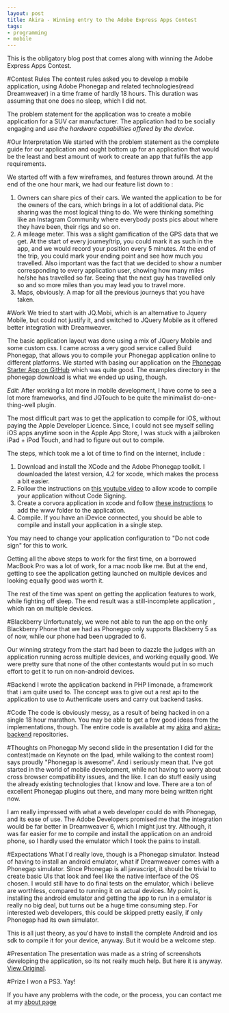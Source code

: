 ```yaml
---
layout: post
title: Akira - Winning entry to the Adobe Express Apps Contest
tags:
- programming
- mobile
---
```


This is the obligatory blog post that comes along with winning the Adobe Express Apps Contest. 

#Contest Rules
The contest rules asked you to develop a mobile application, using Adobe Phonegap and related technologies(read Dreamweaver) in a time frame of hardly 18 hours. This duration was assuming that one does no sleep, which I did not.

The problem statement for the application was to create a mobile application for a SUV car manufacturer. The application had to be socially engaging and _use the hardware capabilities offered by the device_.

#Our Interpretation
We started with the problem statement as the complete guide for our application and ought bottom up for an application that would be the least and best amount of work to create an app that fulfils the app requirements.

We started off with a few wireframes, and features thrown around. At the end of the one hour mark, we had our feature list down to :

1. Owners can share pics of their cars. We wanted the application to be for the owners of the cars, which brings in a lot of additional data. Pic sharing was the most logical thing to do. We were thinking something like an Instagram Community where everybody posts pics about where they have been, their rigs and so on. 
2. A mileage meter. This was a slight gamification of the GPS data that we get. At the start of every journey/trip, you could mark it as such in the app, and we would record your position every 5 minutes. At the end of the trip, you could mark your ending point and see how much you travelled. Also important was the fact that we decided to show a number corresponding to every application user, showing how many miles he/she has travelled so far. Seeing that the next guy has travelled only so and so more miles than you may lead you to travel more.
3. Maps, obviously. A map for all the previous journeys that you have taken.

#Work
We tried to start with JQ.Mobi, which is an alternative to Jquery Mobile, but could not justify it, and switched to JQuery Mobile as it offered better  integration with Dreamweaver.

The basic application layout was done using a mix of JQuery Mobile and some custom css. I came across a very good service called Build Phonegap, that allows you to compile your Phonegap application online to different platforms. We started with basing our application on the [Phonegap Starter App on GitHub](https://github.com/phonegap/phonegap-start) which was quite good. The examples directory in the phonegap download is what we ended up using, though.

*Edit*: After working a lot more in mobile development, I have come to see a lot more frameworks, and find JQTouch to be quite the minimalist do-one-thing-well plugin.

The most difficult part was to get the application to compile for iOS, without paying the Apple Developer Licence. Since, I could not see myself selling iOS apps anytime soon in the Apple App Store, I was stuck with a jailbroken iPad + iPod Touch, and had to figure out out to compile.

The steps, which took me a lot of time to find on the internet, include :

1. Download and install the XCode and the Adobe Phonegap toolkit. I downloaded the latest version, 4.2 for xcode, which makes the process a bit easier.
2. Follow the instructions on [this youtube video](http://www.youtube.com/watch?v=n1ZDMmwYHdE) to allow xcode to compile your application without Code Signing.
3. Create a corvora application in xcode and follow [these instructions](http://wiki.phonegap.com/w/page/52010495/Getting%20Started%20with%20PhoneGap-Cordova%20and%20Xcode%204) to add the www folder to the application. 
4. Compile. If you have an iDevice connected, you should be able to compile and install your application in a single step.

You may need to change your application configuration to "Do not code sign" for this to work.

Getting all the above steps to work for the first time, on a borrowed MacBook Pro was a lot of work, for a mac noob like me. But at the end, getting to see the application getting launched on multiple devices and looking equally good was worth it.

The rest of the time was spent on getting the application features to work, while fighting off sleep. The end result was a still-incomplete application , which ran on multiple devices.

#Blackberry
Unfortunately, we were not able to run the app on the only Blackberry Phone that we had as Phonegap only supports Blackberry 5 as of now, while our phone had been upgraded to 6.

Our winning strategy from the start had been to dazzle the judges with an application running across multiple devices, and working equally good. We were pretty sure that none of the other contestants would put in so much effort to get it to run on non-android devices.

#Backend
I wrote the application backend in PHP limonade, a framework that i am quite used to. The concept was to give out a rest api to the application to use to Authenticate users and carry out backend tasks.

#Code
The code is obviously messy, as a result of being hacked in on a single 18 hour marathon. You may be able to get a few good ideas from the implementations, though. The entire code is available at my [akira](https://github.com/captn3m0/akira) and [akira-backend](https://github.com/captn3m0/akira-backend) repositories.


#Thoughts on Phonegap
My second slide in the presentation I did for the contest(made on Keynote on the Ipad, while walking to the contest room) says proudly "Phonegap is awesome". And i seriously mean that. I've got started in the world of mobile development, while not having to worry about cross browser compatibility issues, and the like. I can do stuff easily using the already existing technologies that I know and love. There are a ton of excellent Phonegap plugins out there, and many more being written right now.

I am really impressed with what a web developer could do with Phonegap, and its ease of use. The Adobe Developers promised me that the integration would be far better in Dreamweaver 6, which I might just try. Although, it was far easier for me to compile and install the application on an android phone, so I hardly used the emulator which I took the pains to install.

#Expectations
What I'd really love, though is a Phonegap simulator. Instead of having to install an android emulator, what if Dreamweaver comes with a Phonegap simulator. Since Phonegap is all javascript, it should be trivial to create basic UIs that look and feel like the native interface of the OS chosen. I would still have to do final tests on the emulator, which i believe are worthless, compared to running it on actual devices. My point is, installing the android emulator and getting the app to run in a emulator is really no big deal, but turns out be a huge time consuming step. For interested web developers, this could be skipped pretty easily, if only Phonegap had its own simulator.

This is all just theory, as you'd have to install the complete Android and ios sdk to compile it for your device, anyway. But it would be a welcome step.

#Presentation
The presentation was made as a string of screenshots developing the application, so its not really much help. But here it is anyway. [View Original](https://speakerdeck.com/u/captn3m0/p/akira-presentation).

<script async class="speakerdeck-embed" data-id="4f6effee933f08002201ea60" data-ratio="1.3333333333333333" src="//speakerdeck.com/assets/embed.js"></script>
 
#Prize
I won a PS3. Yay!

If you have any problems with the code, or the process, you can contact me at my [about page](/about)
